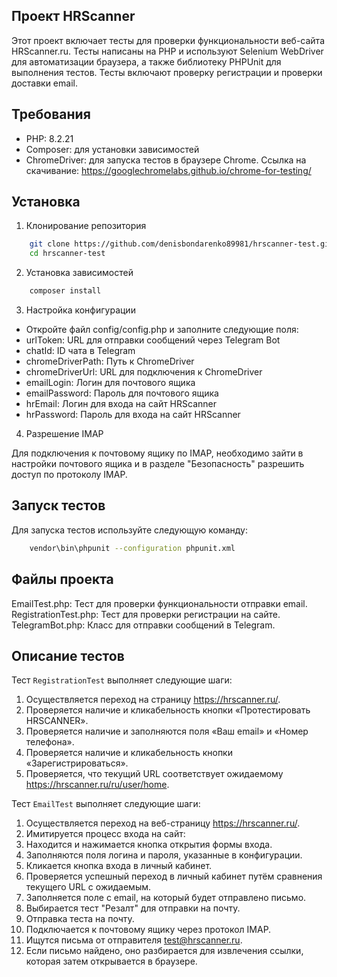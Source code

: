 ## Проект HRScanner

Этот проект включает тесты для проверки функциональности веб-сайта HRScanner.ru. Тесты написаны на PHP и используют Selenium WebDriver для автоматизации браузера, а также библиотеку PHPUnit для выполнения тестов. Тесты включают проверку регистрации и проверки доставки email.

## Требования

- PHP: 8.2.21
- Composer: для установки зависимостей
- ChromeDriver: для запуска тестов в браузере Chrome. Ссылка на скачивание: https://googlechromelabs.github.io/chrome-for-testing/

## Установка

1. Клонирование репозитория

```bash
    git clone https://github.com/denisbondarenko89981/hrscanner-test.git
    cd hrscanner-test
```

2. Установка зависимостей

```bash
    composer install
```

3. Настройка конфигурации

- Откройте файл config/config.php и заполните следующие поля:
- urlToken: URL для отправки сообщений через Telegram Bot
- chatId: ID чата в Telegram
- chromeDriverPath: Путь к ChromeDriver
- chromeDriverUrl: URL для подключения к ChromeDriver
- emailLogin: Логин для почтового ящика
- emailPassword: Пароль для почтового ящика
- hrEmail: Логин для входа на сайт HRScanner
- hrPassword: Пароль для входа на сайт HRScanner

4. Разрешение IMAP

Для подключения к почтовому ящику по IMAP, необходимо зайти в настройки почтового ящика и в разделе "Безопасность" разрешить доступ по протоколу IMAP.

## Запуск тестов
Для запуска тестов используйте следующую команду:

```bash
    vendor\bin\phpunit --configuration phpunit.xml
```

## Файлы проекта

EmailTest.php: Тест для проверки функциональности отправки email.
RegistrationTest.php: Тест для проверки регистрации на сайте.
TelegramBot.php: Класс для отправки сообщений в Telegram.

## Описание тестов

Тест `RegistrationTest` выполняет следующие шаги:

1. Осуществляется переход на страницу https://hrscanner.ru/.
2. Проверяется наличие и кликабельность кнопки «Протестировать HRSCANNER».
3. Проверяется наличие и заполняются поля «Ваш email» и «Номер телефона».
4. Проверяется наличие и кликабельность кнопки «Зарегистрироваться».
5. Проверяется, что текущий URL соответствует ожидаемому https://hrscanner.ru/ru/user/home.

Тест `EmailTest` выполняет следующие шаги:

1. Осуществляется переход на веб-страницу https://hrscanner.ru/.
2. Имитируется процесс входа на сайт:
3. Находится и нажимается кнопка открытия формы входа.
4. Заполняются поля логина и пароля, указанные в конфигурации.
5. Кликается кнопка входа в личный кабинет.
6. Проверяется успешный переход в личный кабинет путём сравнения текущего URL с ожидаемым.
7. Заполняется поле с email, на который будет отправлено письмо.
8. Выбирается тест "Резалт" для отправки на почту.
9. Отправка теста на почту.
10. Подключается к почтовому ящику через протокол IMAP.
11. Ищутся письма от отправителя test@hrscanner.ru.
12. Если письмо найдено, оно разбирается для извлечения ссылки, которая затем открывается в браузере.
